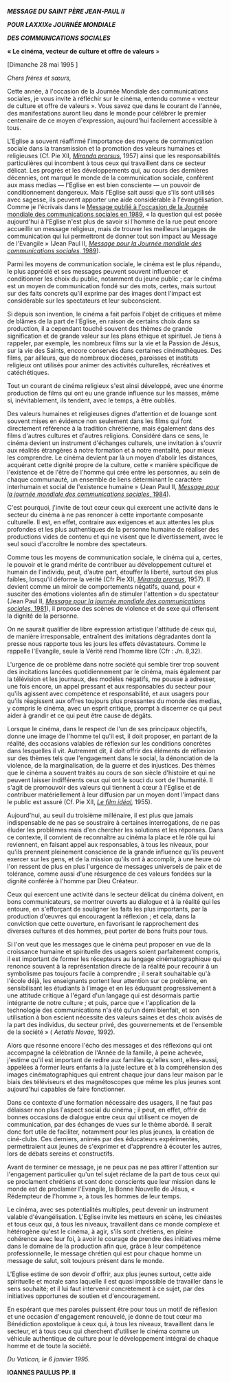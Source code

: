 ***MESSAGE DU SAINT PÈRE JEAN-PAUL II***

***POUR LA******XXIXe JOURNÉE MONDIALE***

***DES COMMUNICATIONS SOCIALES***

**« Le cinéma, vecteur de culture et offre de valeurs** »

[Dimanche 28 mai 1995 ]

*Chers frères et sœurs,*

Cette année, à l'occasion de la Journée Mondiale des communications sociales, je vous invite à réfléchir sur le cinéma, entendu comme « vecteur de culture et offre de valeurs ». Vous savez que dans le courant de l'année, des manifestations auront lieu dans le monde pour célébrer le premier centenaire de ce moyen d'expression, aujourd'hui facilement accessible à tous.

L'Eglise a souvent réaffirmé l'importance des moyens de communication sociale dans la transmission et la promotion des valeurs humaines et religieuses (Cf. Pie XII, *[Miranda prorsus](/content/pius-xii/fr/encyclicals/documents/hf_p-xii_enc_08091957_miranda-prorsus.html)*, 1957) ainsi que les responsabilités particulières qui incombent à tous ceux qui travaillent dans ce secteur délicat. Les progrès et les développements qui, au cours des dernières décennies, ont marqué le monde de la communication sociale, confèrent aux mass medias — l'Eglise en est bien consciente — un pouvoir de conditionnement dangereux. Mais l'Eglise sait aussi que s'ils sont utilisés avec sagesse, ils peuvent apporter une aide considérable à l'évangélisation. Comme je l'écrivais dans le [Message publié à l'occasion de la Journée mondiale des communications sociales en 1989](/content/john-paul-ii/fr/messages/communications/documents/hf_jp-ii_mes_24011989_world-communications-day.html), « la question qui est posée aujourd'hui à l'Eglise n'est plus de savoir si l'homme de la rue peut encore accueillir un message religieux, mais de trouver les meilleurs langages de communication qui lui permettront de donner tout son impact au Message de l'Evangile » (Jean Paul II, [*Message pour la Journée mondiale des communications sociales*, 1989](/content/pius-xii/fr/encyclicals/documents/hf_p-xii_enc_08091957_miranda-prorsus.html)).

Parmi les moyens de communication sociale, le cinéma est le plus répandu, le plus apprécié et ses messages peuvent souvent influencer et conditionner les choix du public, notamment du jeune public ; car le cinéma est un moyen de communication fondé sur des mots, certes, mais surtout sur des faits concrets qu'il exprime par des images dont l'impact est considérable sur les spectateurs et leur subconscient.

Si depuis son invention, le cinéma a fait parfois l'objet de critiques et même de blâmes de la part de l'Eglise, en raison de certains choix dans sa production, il a cependant touché souvent des thèmes de grande signification et de grande valeur sur les plans éthique et spirituel. Je tiens à rappeler, par exemple, les nombreux films sur la vie et la Passion de Jésus, sur la vie des Saints, encore conservés dans certaines cinémathèques. Des films, par ailleurs, que de nombreux diocèses, paroisses et instituts religieux ont utilisés pour animer des activités culturelles, récréatives et catéchétiques.

Tout un courant de cinéma religieux s'est ainsi développé, avec une énorme production de films qui ont eu une grande influence sur les masses, même si, inévitablement, ils tendent, avec le temps, à être oubliés.

Des valeurs humaines et religieuses dignes d'attention et de louange sont souvent mises en évidence non seulement dans les films qui font directement référence à la tradition chrétienne, mais également dans des films d'autres cultures et d'autres religions. Considéré dans ce sens, le cinéma devient un instrument d'échanges culturels, une invitation à s'ouvrir aux réalités étrangères à notre formation et à notre mentalité, pour mieux les comprendre. Le cinéma devient par là un moyen d'abolir les distances, acquérant cette dignité propre de la culture, cette « manière spécifique de l'existence et de l'être de l'homme qui crée entre les personnes, au sein de chaque communauté, un ensemble de liens déterminant le caractère interhumain et social de l'existence humaine » (Jean Paul II, [*Message pour la journée mondiale des communications sociales*, 1984](/content/john-paul-ii/fr/messages/communications/documents/hf_jp-ii_mes_24051984_world-communications-day.html)).

C'est pourquoi, j'invite de tout cœur ceux qui exercent une activité dans le secteur du cinéma à ne pas renoncer à cette importante composante culturelle. Il est, en effet, contraire aux exigences et aux attentes les plus profondes et les plus authentiques de la personne humaine de réaliser des productions vides de contenu et qui ne visent que le divertissement, avec le seul souci d'accroître le nombre des spectateurs.

Comme tous les moyens de communication sociale, le cinéma qui a, certes, le pouvoir et le grand mérite de contribuer au développement culturel et humain de l'individu, peut, d'autre part, étouffer la liberté, surtout des plus faibles, lorsqu'il déforme la vérité (Cfr Pie XII, *[Miranda prorsus](/content/pius-xii/fr/encyclicals/documents/hf_p-xii_enc_08091957_miranda-prorsus.html)*, 1957). Il devient comme un miroir de comportements négatifs, quand, pour « susciter des émotions violentes afin de stimuler l'attention » du spectateur (Jean Paul II, [*Message pour la journée mondiale des communications sociales,* 1981](/content/john-paul-ii/fr/messages/communications/documents/hf_jp-ii_mes_10051981_world-communications-day.html)), il propose des scènes de violence et de sexe qui offensent la dignité de la personne.

On ne saurait qualifier de libre expression artistique l'attitude de ceux qui, de manière irresponsable, entraînent des imitations dégradantes dont la presse nous rapporte tous les jours les effets dévastateurs. Comme le rappelle l'Evangile, seule la Vérité rend l'homme libre (Cfr : *Jn*. 8,32).

L'urgence de ce problème dans notre société qui semble tirer trop souvent des incitations lancées quotidiennement par le cinéma, mais également par la télévision et les journaux, des modèles négatifs, me pousse à adresser, une fois encore, un appel pressant et aux responsables du secteur pour qu'ils agissent avec compétence et responsabilité, et aux usagers pour qu'ils réagissent aux offres toujours plus pressantes du monde des medias, y compris le cinéma, avec un esprit critique, prompt à discerner ce qui peut aider à grandir et ce qui peut être cause de dégâts.

Lorsque le cinéma, dans le respect de l'un de ses principaux objectifs, donne une image de l'homme tel qu'il est, il doit proposer, en partant de la réalité, des occasions valables de réflexion sur les conditions concrètes dans lesquelles il vit. Autrement dit, il doit offrir des éléments de réflexion sur des thèmes tels que l'engagement dans le social, la dénonciation de la violence, de la marginalisation, de la guerre et des injustices. Des thèmes que le cinéma a souvent traités au cours de son siècle d'histoire et qui ne peuvent laisser indifférents ceux qui ont le souci du sort de l'humanité. Il s'agit de promouvoir des valeurs qui tiennent à cœur à l'Eglise et de contribuer matériellement à leur diffusion par un moyen dont l'impact dans le public est assuré (Cf. Pie XII, *[Le film idéal](/content/pius-xii/fr/apost_exhortations/documents/hf_p-xii_exh_25101955_ideal-film.html),* 1955).

Aujourd'hui, au seuil du troisième millénaire, il est plus que jamais indispensable de ne pas se soustraire à certaines interrogations, de ne pas éluder les problèmes mais d'en chercher les solutions et les réponses. Dans ce contexte, il convient de reconnaître au cinéma la place et le rôle qui lui reviennent, en faisant appel aux responsables, à tous les niveaux, pour qu'ils prennent pleinement conscience de la grande influence qu'ils peuvent exercer sur les gens, et de la mission qu'ils ont à accomplir, à une heure où l'on ressent de plus en plus l'urgence de messages universels de paix et de tolérance, comme aussi d'une résurgence de ces valeurs fondées sur la dignité conférée à l'homme par Dieu Créateur.

Ceux qui exercent une activité dans le secteur délicat du cinéma doivent, en bons communicateurs, se montrer ouverts au dialogue et à la réalité qui les entoure, en s'efforçant de souligner les faits les plus importants, par la production d'œuvres qui encouragent la réflexion ; et cela, dans la conviction que cette ouverture, en favorisant le rapprochement des diverses cultures et des hommes, peut porter de bons fruits pour tous.

Si l'on veut que les messages que le cinéma peut proposer en vue de la croissance humaine et spirituelle des usagers soient parfaitement compris, il est important de former les récepteurs au langage cinématographique qui renonce souvent à la représentation directe de la réalité pour recourir à un symbolisme pas toujours facile à comprendre ; il serait souhaitable qu'à l'école déjà, les enseignants portent leur attention sur ce problème, en sensibilisant les étudiants à l'image et en les éduquant progressivement à une attitude critique à l'égard d'un langage qui est désormais partie intégrante de notre culture ; et puis, parce que « l'application de la technologie des communications n'a été qu'un demi bienfait, et son utilisation à bon escient nécessite des valeurs saines et des choix avisés de la part des individus, du secteur privé, des gouvernements et de l'ensemble de la société » ( *Aetatis Novae*, 1992).

Alors que résonne encore l'écho des messages et des réflexions qui ont accompagné la célébration de l'Année de la famille, à peine achevée, j'estime qu'il est important de redire aux familles qu'elles sont, elles-aussi, appelées à former leurs enfants à la juste lecture et à la compréhension des images cinématographiques qui entrent chaque jour dans leur maison par le biais des téléviseurs et des magnétoscopes que même les plus jeunes sont aujourd'hui capables de faire fonctionner.

Dans ce contexte d'une formation nécessaire des usagers, il ne faut pas délaisser non plus l'aspect social du cinéma ; il peut, en effet, offrir de bonnes occasions de dialogue entre ceux qui utilisent ce moyen de communication, par des échanges de vues sur le thème abordé. Il serait donc fort utile de faciliter, notamment pour les plus jeunes, la création de ciné-clubs. Ces derniers, animés par des éducateurs expérimentés, permettraient aux jeunes de s'exprimer et d'apprendre à écouter les autres, lors de débats sereins et constructifs.

Avant de terminer ce message, je ne peux pas ne pas attirer l'attention sur l'engagement particulier qu'un tel sujet réclame de la part de tous ceux qui se proclament chrétiens et sont donc conscients que leur mission dans le monde est de proclamer l'Evangile, la Bonne Nouvelle de Jésus, « Rédempteur de l'homme », à tous les hommes de leur temps.

Le cinéma, avec ses potentialités multiples, peut devenir un instrument valable d'évangélisation. L'Eglise invite les metteurs en scène, les cinéastes et tous ceux qui, à tous les niveaux, travaillent dans ce monde complexe et hétérogène qu'est le cinéma, à agir, s'ils sont chrétiens, en pleine cohérence avec leur foi, à avoir le courage de prendre des initiatives même dans le domaine de la production afin que, grâce à leur compétence professionnelle, le message chrétien qui est pour chaque homme un message de salut, soit toujours présent dans le monde.

L'Eglise estime de son devoir d'offrir, aux plus jeunes surtout, cette aide spirituelle et morale sans laquelle il est quasi impossible de travailler dans le sens souhaité; et il lui faut intervenir concrètement à ce sujet, par des initiatives opportunes de soutien et d'encouragement.

En espérant que mes paroles puissent être pour tous un motif de réflexion et une occasion d'engagement renouvelé, je donne de tout cœur ma Bénédiction apostolique à ceux qui, à tous les niveaux, travaillent dans le secteur, et à tous ceux qui cherchent d'utiliser le cinéma comme un véhicule authentique de culture pour le développement intégral de chaque homme et de toute la société.

*Du Vatican, le 6 janvier 1995.*

**IOANNES PAULUS PP. II**